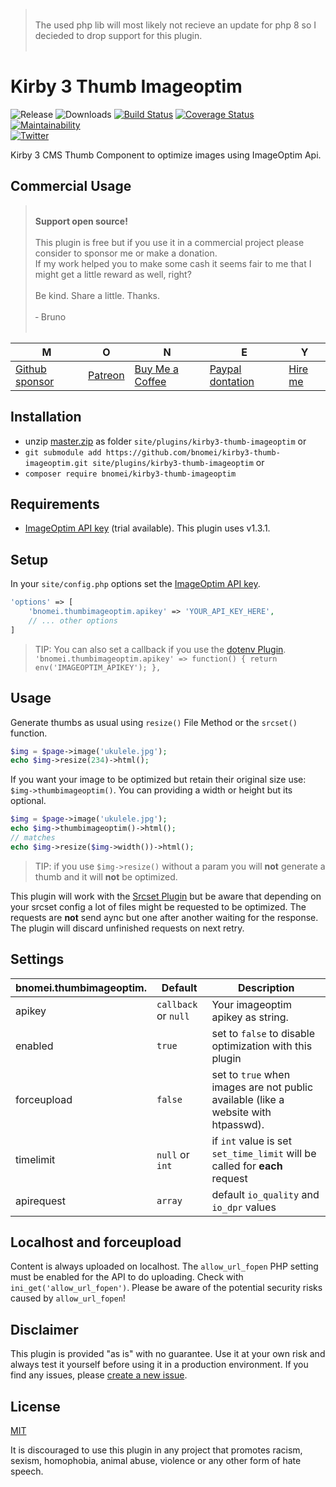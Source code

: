 > <br>
> The used php lib will most likely not recieve an update for php 8 so I decieded to drop support for this plugin.
> <br><br>


# Kirby 3 Thumb Imageoptim

![Release](https://flat.badgen.net/packagist/v/bnomei/kirby3-thumb-imageoptim?color=ae81ff)
![Downloads](https://flat.badgen.net/packagist/dt/bnomei/kirby3-thumb-imageoptim?color=272822)
[![Build Status](https://flat.badgen.net/travis/bnomei/kirby3-thumb-imageoptim)](https://travis-ci.com/bnomei/kirby3-thumb-imageoptim)
[![Coverage Status](https://flat.badgen.net/coveralls/c/github/bnomei/kirby3-thumb-imageoptim)](https://coveralls.io/github/bnomei/kirby3-thumb-imageoptim) 
[![Maintainability](https://flat.badgen.net/codeclimate/maintainability/bnomei/kirby3-thumb-imageoptim)](https://codeclimate.com/github/bnomei/kirby3-thumb-imageoptim)  
[![Twitter](https://flat.badgen.net/badge/twitter/bnomei?color=66d9ef)](https://twitter.com/bnomei)

Kirby 3 CMS Thumb Component to optimize images using ImageOptim Api.

## Commercial Usage

> <br>
> <b>Support open source!</b><br><br>
> This plugin is free but if you use it in a commercial project please consider to sponsor me or make a donation.<br>
> If my work helped you to make some cash it seems fair to me that I might get a little reward as well, right?<br><br>
> Be kind. Share a little. Thanks.<br><br>
> &dash; Bruno<br>
> &nbsp; 

| M | O | N | E | Y |
|---|----|---|---|---|
| [Github sponsor](https://github.com/sponsors/bnomei) | [Patreon](https://patreon.com/bnomei) | [Buy Me a Coffee](https://buymeacoff.ee/bnomei) | [Paypal dontation](https://www.paypal.me/bnomei/15) | [Hire me](mailto:b@bnomei.com?subject=Kirby) |

## Installation

- unzip [master.zip](https://github.com/bnomei/kirby3-thumb-imageoptim/archive/master.zip) as folder `site/plugins/kirby3-thumb-imageoptim` or
- `git submodule add https://github.com/bnomei/kirby3-thumb-imageoptim.git site/plugins/kirby3-thumb-imageoptim` or
- `composer require bnomei/kirby3-thumb-imageoptim`

## Requirements

- [ImageOptim API key](https://imageoptim.com/api/register) (trial available). This plugin uses v1.3.1.

## Setup

In your `site/config.php` options set the [ImageOptim API key](https://imageoptim.com/api/register).

```php
'options' => [
    'bnomei.thumbimageoptim.apikey' => 'YOUR_API_KEY_HERE',
    // ... other options
]
```

> TIP: You can also set a callback if you use the [dotenv Plugin](https://github.com/bnomei/kirby3-dotenv). <br>`'bnomei.thumbimageoptim.apikey' => function() { return env('IMAGEOPTIM_APIKEY'); },`

## Usage

Generate thumbs as usual using `resize()` File Method or the `srcset()` function.

```php
$img = $page->image('ukulele.jpg');
echo $img->resize(234)->html();
```

If you want your image to be optimized but retain their original size use: `$img->thumbimageoptim()`. You can providing a width or height but its optional.

```php
$img = $page->image('ukulele.jpg');
echo $img->thumbimageoptim()->html();
// matches
echo $img->resize($img->width())->html();
```

> TIP: if you use `$img->resize()` without a param you will **not** generate a thumb and it will **not** be optimized.

This plugin will work with the [Srcset Plugin](https://github.com/bnomei/kirby3-srcset/) but be aware that depending on your srcset config a lot of files might be requested to be optimized. The requests are **not** send aync but one after another waiting for the response. The plugin will discard unfinished requests on next retry.

## Settings

| bnomei.thumbimageoptim.   | Default        | Description               |            
|---------------------------|----------------|---------------------------|
| apikey | `callback` or `null` | Your imageoptim apikey as string. |
| enabled | `true` | set to `false` to disable optimization with this plugin |
| forceupload | `false` | set to `true` when images are not public available (like a website with htpasswd). |
| timelimit | `null` or `int` | if `int` value is set `set_time_limit` will be called for **each** request |
| apirequest | `array` | default `io_quality` and `io_dpr` values |

## Localhost and forceupload

Content is always uploaded on localhost. The `allow_url_fopen` PHP setting must be enabled for the API to do uploading. Check with `ini_get('allow_url_fopen')`. Please be aware of the potential security risks caused by `allow_url_fopen`!

## Disclaimer

This plugin is provided "as is" with no guarantee. Use it at your own risk and always test it yourself before using it in a production environment. If you find any issues, please [create a new issue](https://github.com/bnomei/kirby3-thumb-imageoptim/issues/new).

## License

[MIT](https://opensource.org/licenses/MIT)

It is discouraged to use this plugin in any project that promotes racism, sexism, homophobia, animal abuse, violence or any other form of hate speech.
